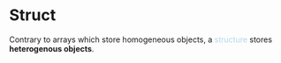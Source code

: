 # Struct
Contrary to arrays which store homogeneous objects, a <span style = "color:lightblue">structure</span> stores **heterogenous objects**.


